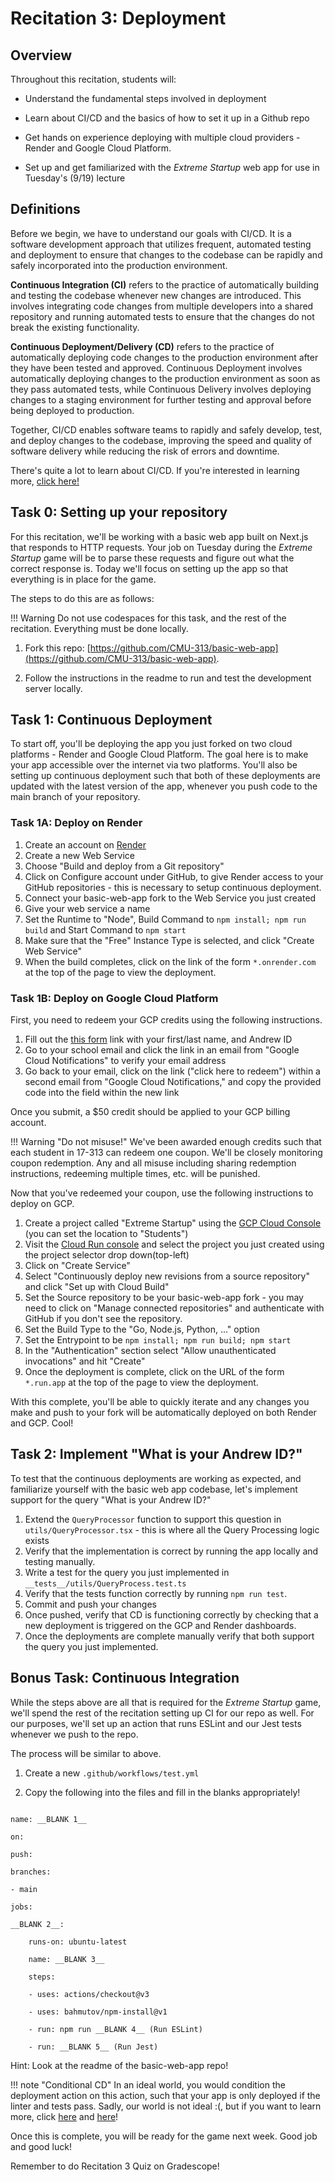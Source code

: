
# Recitation 3: Deployment

  

## Overview

Throughout this recitation, students will:

  

* Understand the fundamental steps involved in deployment

* Learn about CI/CD and the basics of how to set it up in a Github repo

* Get hands on experience deploying with multiple cloud providers - Render and Google Cloud Platform.

* Set up and get familiarized with the _Extreme Startup_ web app for use in Tuesday's (9/19) lecture

  

## Definitions

  

Before we begin, we have to understand our goals with CI/CD. It is a software development approach that utilizes frequent, automated testing and deployment to ensure that changes to the codebase can be rapidly and safely incorporated into the production environment.

  

**Continuous Integration (CI)** refers to the practice of automatically building and testing the codebase whenever new changes are introduced. This involves integrating code changes from multiple developers into a shared repository and running automated tests to ensure that the changes do not break the existing functionality.

  

**Continuous Deployment/Delivery (CD)** refers to the practice of automatically deploying code changes to the production environment after they have been tested and approved. Continuous Deployment involves automatically deploying changes to the production environment as soon as they pass automated tests, while Continuous Delivery involves deploying changes to a staging environment for further testing and approval before being deployed to production.

  

Together, CI/CD enables software teams to rapidly and safely develop, test, and deploy changes to the codebase, improving the speed and quality of software delivery while reducing the risk of errors and downtime.

  

There's quite a lot to learn about CI/CD. If you're interested in learning more, [click here!](https://about.gitlab.com/topics/ci-cd/)

  

## Task 0: Setting up your repository

  

For this recitation, we'll be working with a basic web app built on Next.js that responds to HTTP requests. Your job on Tuesday during the _Extreme Startup_ game will be to parse these requests and figure out what the correct response is. Today we'll focus on setting up the app so that everything is in place for the game.

  

The steps to do this are as follows:

!!! Warning
	Do not use codespaces for this task, and the rest of the recitation. Everything must be done locally.

1. Fork this repo: [https://github.com/CMU-313/basic-web-app](https://github.com/CMU-313/basic-web-app).

2. Follow the instructions in the readme to run and test the development server locally.
  

## Task 1: Continuous Deployment

To start off, you'll be deploying the app you just forked on two cloud platforms - Render and Google Cloud Platform. The goal here is to make your app accessible over the internet via two platforms. You'll also be setting up continuous deployment such that both of these deployments are updated with the latest version of the app, whenever you push code to the main branch of your repository.

### Task 1A: Deploy on Render
  
1. Create an account on [Render](https://render.com)
2. Create a new Web Service
3. Choose "Build and deploy from a Git repository"
4. Click on Configure account under GitHub, to give Render access to your GitHub repositories - this is necessary to setup continuous deployment.
5. Connect your basic-web-app fork to the Web Service you just created
6. Give your web service a name
7. Set the Runtime to "Node", Build Command to `npm install; npm run build` and Start Command to `npm start`
8. Make sure that the "Free" Instance Type is selected, and click "Create Web Service"
9. When the build completes, click on the link of the form `*.onrender.com` at the top of the page to view the deployment.

### Task 1B: Deploy on Google Cloud Platform

First, you need to redeem your GCP credits using the following instructions.

1. Fill out the [this form](https://gcp.secure.force.com/GCPEDU?cid=jNiJXsspdHxisefhvWgRB4vlYgFHf25hnlxWcQ9A4B7TORUD40BjE6%2F6DBVwqQwL/) link with your first/last name, and Andrew ID
2. Go to your school email and click the link in an email from "Google Cloud Notifications" to verify your email address
3. Go back to your email, click on the link ("click here to redeem") within a second email from "Google Cloud Notifications," and copy the provided code into the field within the new link

Once you submit, a $50 credit should be applied to your GCP billing account.

!!! Warning "Do not misuse!"
	We've been awarded enough credits such that each student in 17-313 can redeem one coupon. We'll be closely monitoring coupon redemption. Any and all misuse including sharing redemption instructions, redeeming multiple times, etc. will be punished.

Now that you've redeemed your coupon, use the following instructions to deploy on GCP.

1. Create a project called "Extreme Startup" using the [GCP Cloud Console](https://console.cloud.google.com/projectcreate?previousPage=%2Fwelcome%3Fproject%3Dextreme-startup&organizationId=703967796528) (you can set the location to "Students")
2. Visit the [Cloud Run console](https://console.cloud.google.com/run) and select the project you just created using the project selector drop down(top-left)
3. Click on "Create Service"
4. Select "Continuously deploy new revisions from a source repository" and click "Set up with Cloud Build"
5. Set the Source repository to be your basic-web-app fork - you may need to click on "Manage connected repositories" and authenticate with GitHub if you don't see the repository.
6. Set the Build Type to the "Go, Node.js, Python, ..." option
7. Set the Entrypoint to be `npm install; npm run build; npm start`
8. In the "Authentication" section select "Allow unauthenticated invocations" and hit "Create"
9. Once the deployment is complete, click on the URL of the form `*.run.app` at the top of the page to view the deployment.

With this complete, you'll be able to quickly iterate and any changes you make and push to your fork will be automatically deployed on both Render and GCP. Cool!

## Task 2: Implement "What is your Andrew ID?"

To test that the continuous deployments are working as expected, and familiarize yourself with the basic web app codebase, let's implement support for the query "What is your Andrew ID?"

1. Extend the `QueryProcessor` function to support this question in `utils/QueryProcessor.tsx` - this is where all the Query Processing logic exists
2. Verify that the implementation is correct by running the app locally and testing manually.
2. Write a test for the query you just implemented in `__tests__/utils/QueryProcess.test.ts`
3. Verify that the tests function correctly by running `npm run test`.
5. Commit and push your changes
6. Once pushed, verify that CD is functioning correctly by checking that a new deployment is triggered on the GCP and Render dashboards.
7. Once the deployments are complete manually verify that both support the query you just implemented.

## Bonus Task: Continuous Integration

  

While the steps above are all that is required for the _Extreme Startup_ game, we'll spend the rest of the recitation setting up CI for our repo as well. For our purposes, we'll set up an action that runs ESLint and our Jest tests whenever we push to the repo.

  

The process will be similar to above.

  

1. Create a new `.github/workflows/test.yml`

2. Copy the following into the files and fill in the blanks appropriately!

```

name: __BLANK 1__

on:

push:

branches:

- main

jobs:

__BLANK 2__:

    runs-on: ubuntu-latest

    name: __BLANK 3__

    steps:

    - uses: actions/checkout@v3

    - uses: bahmutov/npm-install@v1

    - run: npm run __BLANK 4__ (Run ESLint)

    - run: __BLANK 5__ (Run Jest)

```

  

Hint: Look at the readme of the basic-web-app repo!

!!! note "Conditional CD"
    In an ideal world, you would condition the deployment action on this action, such that your app is only deployed if the linter and tests pass. Sadly, our world is not ideal :(, but if you want to learn more, click [here](https://docs.github.com/en/actions/using-jobs/using-conditions-to-control-job-execution) and [here](https://docs.github.com/en/actions/learn-github-actions/expressions)!


Once this is complete, you will be ready for the game next week. Good job and good luck!

  

Remember to do Recitation 3 Quiz on Gradescope!

